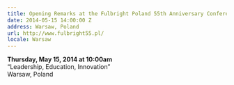 ```yaml
---
title: Opening Remarks at the Fulbright Poland 55th Anniversary Conference
date: 2014-05-15 14:00:00 Z
address: Warsaw, Poland
url: http://www.fulbright55.pl/
locale: Warsaw
---
```


**Thursday, May 15, 2014 at 10:00am**  
“Leadership, Education, Innovation”  
Warsaw, Poland
